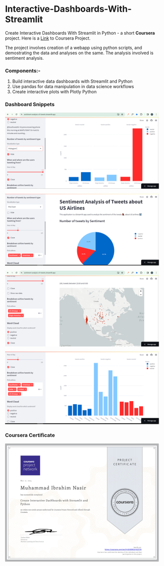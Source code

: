 # Interactive-Dashboards-With-Streamlit
Create Interactive Dashboards With Streamlit in Python - a short **Coursera** project. 
Here is a [Link](https://www.coursera.org/projects/interactive-dashboards-streamlit-python) to Coursera Project.

The project involves creation of a webapp using python scripts, and demostrating the data and analyses on the same. The analysis involved is sentiment analysis.

### Components:-
1. Build interactive data dashboards with Streamlit and Python
2. Use pandas for data manipulation in data science workflows
3. Create interactive plots with Plotly Python

### Dashboard Snippets

![Histogram](https://github.com/ibrahimnasir0/Streamlit-Sentiment-Analysis-of-Tweets/blob/main/histogram.png)

![Pie Chart](https://github.com/ibrahimnasir0/Streamlit-Sentiment-Analysis-of-Tweets/blob/main/piechart.png)

![Tweets Location](https://github.com/ibrahimnasir0/Streamlit-Sentiment-Analysis-of-Tweets/blob/main/maptweets.png)

![Tweet Sentiment Breakdown](https://github.com/ibrahimnasir0/Streamlit-Sentiment-Analysis-of-Tweets/blob/main/tweetbreakdown.png)

### Coursera Certificate

![Coursera Certificate](https://github.com/ibrahimnasir0/Streamlit-Sentiment-Analysis-of-Tweets/blob/main/CreateInteractiveDashboardswithStreamlitandPython.jpg)


